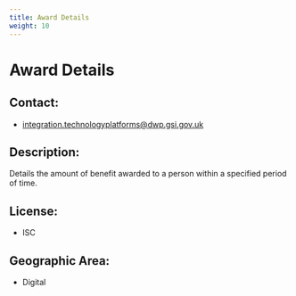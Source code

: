 ```yaml
---
title: Award Details
weight: 10
---
```


# Award Details

## Contact:
 - [integration.technologyplatforms@dwp.gsi.gov.uk](mailto:integration.technologyplatforms@dwp.gsi.gov.uk)

## Description:
Details the amount of benefit awarded to a person within a specified period of time.

## License:
 - ISC

## Geographic Area:
 - Digital

